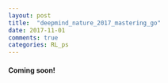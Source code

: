 ```yaml
---
layout: post
title:  "deepmind_nature_2017_mastering_go"
date: 2017-11-01
comments: true
categories: RL_ps
---
```

#### Coming soon!
